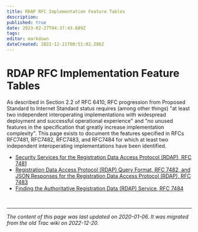 ```yaml
---
title: RDAP RFC Implementation Feature Tables
description: 
published: true
date: 2023-02-27T04:37:43.689Z
tags: 
editor: markdown
dateCreated: 2022-12-21T00:51:02.286Z
---
```


# RDAP RFC Implementation Feature Tables

 As described in Section 2.2 of RFC 6410, RFC progression from Proposed Standard to Internet Standard status requires (among other things) "at least two independent interoperating implementations with widespread deployment and successful operational experience" and "no unused features in the specification that greatly increase implementation complexity". This page exists to document the features specified in RFCs RFC7481, RFC7482, RFC7483, and RFC7484 for which at least two independent interoperating implementations have been identified.

- [Security Services for the Registration Data Access Protocol (RDAP), RFC 7481](/group/regext/rfc7481)
- [Registration Data Access Protocol (RDAP) Query Format, RFC 7482, and JSON Responses for the Registration Data Access Protocol (RDAP), RFC 7483](/group/regext/rfc7482-rfc7483)
- [Finding the Authoritative Registration Data (RDAP) Service, RFC 7484](/group/regext/rfc7484)

&nbsp;
&nbsp;
&nbsp;

---

*The content of this page was last updated on 2020-01-06. It was migrated from the old Trac wiki on 2022-12-20.*